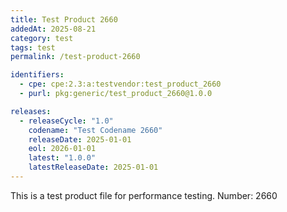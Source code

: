 ```yaml
---
title: Test Product 2660
addedAt: 2025-08-21
category: test
tags: test
permalink: /test-product-2660

identifiers:
  - cpe: cpe:2.3:a:testvendor:test_product_2660
  - purl: pkg:generic/test_product_2660@1.0.0

releases:
  - releaseCycle: "1.0"
    codename: "Test Codename 2660"
    releaseDate: 2025-01-01
    eol: 2026-01-01
    latest: "1.0.0"
    latestReleaseDate: 2025-01-01
---
```


This is a test product file for performance testing. Number: 2660
